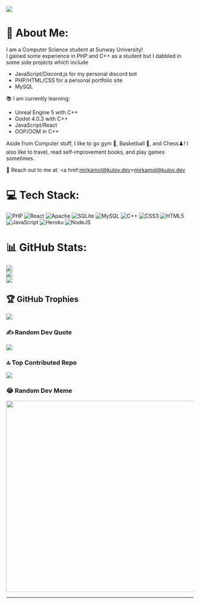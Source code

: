 [![](https://visitcount.itsvg.in/api?id=Temirkulov&icon=0&color=5)](https://visitcount.itsvg.in)

# 💫 About Me:
I am a Computer Science student at Sunway University!<br>
I gained some experience in PHP and C++ as a student but I dabbled in some side projects which include<br>

  - JavaScript/Discord.js for my personal discord bot<br>
  - PHP/HTML/CSS for a personal portfolio site<br>
  - MySQL

📚 I am currently learning:
- Unreal Engine 5 with C++
- Godot 4.0.3 with C++
- JavaScript/React
- OOP/OOM in C++

Aside from Computer stuff, I like to go gym 💪, Basketball 🏀, and Chess♟️!
I also like to travel, read self-improvement books, and play games sometimes.

📩 Reach out to me at: <a href:mirkamol@kulov.dev>mirkamol@kulov.dev</a>

# 💻 Tech Stack:
![PHP](https://img.shields.io/badge/php-%23777BB4.svg?style=for-the-badge&logo=php&logoColor=white) ![React](https://img.shields.io/badge/react-%2320232a.svg?style=for-the-badge&logo=react&logoColor=%2361DAFB) ![Apache](https://img.shields.io/badge/apache-%23D42029.svg?style=for-the-badge&logo=apache&logoColor=white) ![SQLite](https://img.shields.io/badge/sqlite-%2307405e.svg?style=for-the-badge&logo=sqlite&logoColor=white) ![MySQL](https://img.shields.io/badge/mysql-%2300f.svg?style=for-the-badge&logo=mysql&logoColor=white) ![C++](https://img.shields.io/badge/c++-%2300599C.svg?style=for-the-badge&logo=c%2B%2B&logoColor=white) ![CSS3](https://img.shields.io/badge/css3-%231572B6.svg?style=for-the-badge&logo=css3&logoColor=white) ![HTML5](https://img.shields.io/badge/html5-%23E34F26.svg?style=for-the-badge&logo=html5&logoColor=white) ![JavaScript](https://img.shields.io/badge/javascript-%23323330.svg?style=for-the-badge&logo=javascript&logoColor=%23F7DF1E) ![Heroku](https://img.shields.io/badge/heroku-%23430098.svg?style=for-the-badge&logo=heroku&logoColor=white) ![NodeJS](https://img.shields.io/badge/node.js-6DA55F?style=for-the-badge&logo=node.js&logoColor=white)
# 📊 GitHub Stats:
![](https://github-readme-stats.vercel.app/api?username=Temirkulov&theme=dark&hide_border=false&include_all_commits=true&count_private=true)<br/>
![](https://github-readme-streak-stats.herokuapp.com/?user=Temirkulov&theme=dark&hide_border=false)<br/>
![](https://github-readme-stats.vercel.app/api/top-langs/?username=Temirkulov&theme=dark&hide_border=false&include_all_commits=true&count_private=true&layout=compact)

## 🏆 GitHub Trophies
![](https://github-profile-trophy.vercel.app/?username=Temirkulov&theme=juicyfresh&no-frame=false&no-bg=false&margin-w=4)

### ✍️ Random Dev Quote
![](https://quotes-github-readme.vercel.app/api?type=horizontal&theme=tokyonight)

### 🔝 Top Contributed Repo
![](https://github-contributor-stats.vercel.app/api?username=Temirkulov&limit=5&theme=tokyonight&combine_all_yearly_contributions=true)

### 😂 Random Dev Meme
<img src="https://rm.up.railway.app/" width="512px"/>

---

<!-- Proudly created with GPRM ( https://gprm.itsvg.in ) -->

